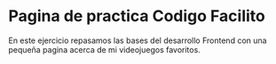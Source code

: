 # Pagina de practica Codigo Facilito 

En este ejercicio repasamos las bases del desarrollo
Frontend con una pequeña pagina acerca de mi videojuegos
favoritos.


